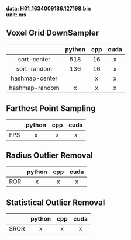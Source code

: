 
**data: H01_1634009186.127198.bin  
unit: ms**

## Voxel Grid DownSampler

|                | python |  cpp  | cuda  |
| :------------: | :----: | :---: | :---: |
|  sort-center   |  518   |  16   |   x   |
|  sort-random   |  136   |  16   |   x   |
| hashmap-center |        |   x   |   x   |
| hashmap-random |   x    |   x   |   x   |

## Farthest Point Sampling
|       | python |  cpp  | cuda  |
| :---: | :----: | :---: | :---: |
|  FPS  |   x    |   x   |   x   |

## Radius Outlier Removal
|       | python |  cpp  | cuda  |
| :---: | :----: | :---: | :---: |
|  ROR  |   x    |   x   |   x   |

## Statistical Outlier Removal
|       | python |  cpp  | cuda  |
| :---: | :----: | :---: | :---: |
| SROR  |   x    |   x   |   x   |

